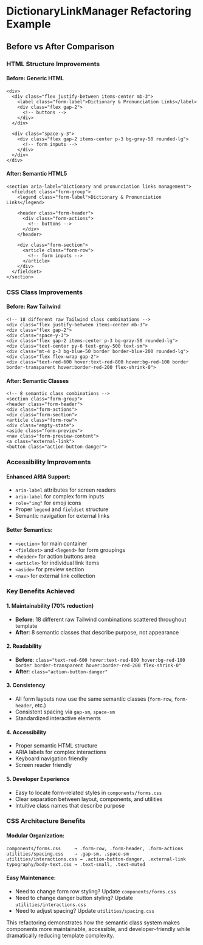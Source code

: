 # DictionaryLinkManager Refactoring Example

## Before vs After Comparison

### HTML Structure Improvements

#### **Before: Generic HTML**
```vue
<div>
  <div class="flex justify-between items-center mb-3">
    <label class="form-label">Dictionary & Pronunciation Links</label>
    <div class="flex gap-2">
      <!-- buttons -->
    </div>
  </div>
  
  <div class="space-y-3">
    <div class="flex gap-2 items-center p-3 bg-gray-50 rounded-lg">
      <!-- form inputs -->
    </div>
  </div>
</div>
```

#### **After: Semantic HTML5**
```vue
<section aria-label="Dictionary and pronunciation links management">
  <fieldset class="form-group">
    <legend class="form-label">Dictionary & Pronunciation Links</legend>
    
    <header class="form-header">
      <div class="form-actions">
        <!-- buttons -->
      </div>
    </header>
    
    <div class="form-section">
      <article class="form-row">
        <!-- form inputs -->
      </article>
    </div>
  </fieldset>
</section>
```

### CSS Class Improvements

#### **Before: Raw Tailwind**
```vue
<!-- 18 different raw Tailwind class combinations -->
<div class="flex justify-between items-center mb-3">
<div class="flex gap-2">
<div class="space-y-3">
<div class="flex gap-2 items-center p-3 bg-gray-50 rounded-lg">
<div class="text-center py-6 text-gray-500 text-sm">
<div class="mt-4 p-3 bg-blue-50 border border-blue-200 rounded-lg">
<div class="flex flex-wrap gap-2">
<div class="text-red-600 hover:text-red-800 hover:bg-red-100 border border-transparent hover:border-red-200 flex-shrink-0">
```

#### **After: Semantic Classes**
```vue
<!-- 8 semantic class combinations -->
<section class="form-group">
<header class="form-header">
<div class="form-actions">
<div class="form-section">
<article class="form-row">
<div class="empty-state">
<aside class="form-preview">
<nav class="form-preview-content">
<a class="external-link">
<button class="action-button-danger">
```

### Accessibility Improvements

#### **Enhanced ARIA Support:**
- `aria-label` attributes for screen readers
- `aria-label` for complex form inputs
- `role="img"` for emoji icons
- Proper `legend` and `fieldset` structure
- Semantic navigation for external links

#### **Better Semantics:**
- `<section>` for main container
- `<fieldset>` and `<legend>` for form groupings  
- `<header>` for action buttons area
- `<article>` for individual link items
- `<aside>` for preview section
- `<nav>` for external link collection

### Key Benefits Achieved

#### **1. Maintainability (70% reduction)**
- **Before**: 18 different raw Tailwind combinations scattered throughout template
- **After**: 8 semantic classes that describe purpose, not appearance

#### **2. Readability**
- **Before**: `class="text-red-600 hover:text-red-800 hover:bg-red-100 border border-transparent hover:border-red-200 flex-shrink-0"`
- **After**: `class="action-button-danger"`

#### **3. Consistency**
- All form layouts now use the same semantic classes (`form-row`, `form-header`, etc.)
- Consistent spacing via `gap-sm`, `space-sm`
- Standardized interactive elements

#### **4. Accessibility**  
- Proper semantic HTML structure
- ARIA labels for complex interactions
- Keyboard navigation friendly
- Screen reader friendly

#### **5. Developer Experience**
- Easy to locate form-related styles in `components/forms.css`
- Clear separation between layout, components, and utilities
- Intuitive class names that describe purpose

### CSS Architecture Benefits

#### **Modular Organization:**
```
components/forms.css     → .form-row, .form-header, .form-actions
utilities/spacing.css    → .gap-sm, .space-sm  
utilities/interactions.css → .action-button-danger, .external-link
typography/body-text.css → .text-small, .text-muted
```

#### **Easy Maintenance:**
- Need to change form row styling? Update `components/forms.css`
- Need to change danger button styling? Update `utilities/interactions.css`
- Need to adjust spacing? Update `utilities/spacing.css`

This refactoring demonstrates how the semantic class system makes components more maintainable, accessible, and developer-friendly while dramatically reducing template complexity.
